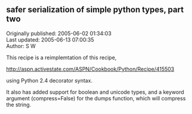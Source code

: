 ## safer serialization of simple python types, part two  
Originally published: 2005-06-02 01:34:03  
Last updated: 2005-06-13 07:00:35  
Author: S W  
  
This recipe is a reimplemtation of this recipe,

http://aspn.activestate.com/ASPN/Cookbook/Python/Recipe/415503

using Python 2.4 decorator syntax.

It also has added support for boolean and unicode types, and a keyword argument (compress=False) for the dumps function, which will compress the string.